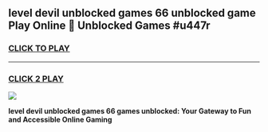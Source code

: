 
## level devil unblocked games 66 unblocked game Play Online 👋 Unblocked Games #u447r
<h3>
<a href="https://premium.freeplayer.one?title=level_devil_unblocked_games_66&ref=21F">CLICK TO PLAY</a></h3>
<hr>

<h3>
<a href="https://premium.freeplayer.one?title=level_devil_unblocked_games_66&ref=21F">CLICK 2 PLAY</a>
  
</h3>

<a href="https://premium.freeplayer.one?title=level_devil_unblocked_games_66&ref=21F/"><img src="https://clearcache.store/games.png"></a>


**level devil unblocked games 66 games unblocked: Your Gateway to Fun and Accessible Online Gaming**

